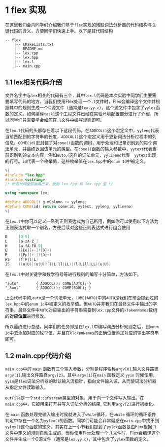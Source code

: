 # 1 flex 实现

在这里我们会向同学们介绍我们基于`flex`实现的残缺词法分析器的代码结构与关键代码的含义，方便同学们快速上手。以下是其代码结构

```
-- flex
    |-- CMakeLists.txt
    |-- README.md
    |-- lex.cpp
    |-- lex.hpp
    |-- lex.l
    |-- main.cpp
```

## 1.1 lex相关代码介绍

文件名字中与`lex`相关的代码有三个，其中`lex.l`代码是本次实验中同学们主要需要填写代码的地方。当我们使用Flex处理一个`.l`文件时，Flex会编译这个文件并根据其中的规则生成一个C源文件（通常是`lex.yy.c`），这个源文件中包含了`yylex`函数的定义。如何编译`task1`这个工程文件已经在实验环境配置部分进行了介绍，所以同学们只需要学会如何在`.l`文件中编写规则即可。

在`lex.l`代码的头部存在着以下这段代码。在`ADDCOL()`这个宏定义中，`yyleng`代表当前匹配到的字符串的长度，`ADDCOL()`这个宏定义用于更新词法分析过程中的列信息。`COME(id)`宏封装了对`come()`函数的调用，用于处理和记录识别到的每个词法单元，并最终返回该单元的类型。在`come()`函数的输入参数中，`yytext`代表当前识别到的文本内容，例如`auto`,`{`这样的词法单元，`yylineno`代表`	yytext`出现的行号。`id`代表一个枚举值，这些枚举值在`lex.hpp`中的`enum Id`中被定义。

```c++
%{
#include "lex.hpp"
#include <cstring>
/* 所有代码全部抽离出来，放到 lex.hpp 和 lex.cpp 里 */

using namespace lex;

#define ADDCOL() g.mColumn += yyleng;
#define COME(id) return come(id, yytext, yyleng, yylineno)
%}
```

在`lex.l`中你可以定义一系列正则表达式为自己所用，例如你可以使用以下方法为正则表达式取一个别名，方便后续对这些正则表达式进行组合使用

```c++
D     [0-9]
L     [a-zA-Z_]
H     [a-fA-F0-9]
E     ([Ee][+-]?{D}+)
P     ([Pp][+-]?{D}+)
FS    (f|F|l|L)
IS    ((u|U)|(u|U)?(l|L|ll|LL)|(l|L|ll|LL)(u|U))
```

在`lex.l`中对关键字和数学符号等进行规则的编写十分简单，方法如下。

```
"auto"        { ADDCOL(); COME(AUTO); }
"_Bool"       { ADDCOL(); COME(BOOL); }
```

上面代码中的,`auto`是一个词法单元，`COME(AUTO)`中的`AUTO`是我们在前面提到过的`lex.hpp`中的`enum Id`中被定义的枚举值。但`AUTO`并非我们在最终文件中输出的字符串，最终文件中`AUTO`对应输出的字符串需要到`lex.cpp`文件的`kTokenNames`数组的**对应位置**进行修改。

所以最终进行总结，同学们的任务即是在`lex.l`中编写词法分析规则之后，到`enum Id`中去添加对应的枚举值，并且在`kTokenNames`的正确位置添加对应的输出字符串即可。



## 1.2 main.cpp代码介绍

`main.cpp`中的 `main` 函数有三个输入参数，分别是程序名称`argv[0]`,输入文件路径`argv[1]`,输出文件路径`argv[2]`。其中 `argv[1]`在`main` 函数定义 `yyin` 时候使用，`yyin`是`flex`词法分析器的默认输入流指针，指向文件输入源，从而使词法分析器从指定文件读取输入。

`outFile`是一个`std::ofstream`类型的对象，用于向一个文件写入输出。在`main.cpp`中，它被用来打开并写入词法分析的结果, 它利用`argv[2]`进行初始化。

在 `main` 函数处理完输入输出时候就进入了`while`循环，在`while` 循环的循环条件判定中存在一个名为`yylex()`的函数。同学们可能会非常疑惑在`main.cpp`中找不到`yylex()`这个函数的定义。其实在上一小节我们提到了`yylex`函数是由Flex根据`.l`文件中定义的规则自动生成的。当你使用Flex处理一个`.l`文件时，Flex会编译这个文件并生成一个C源文件（通常是`lex.yy.c`），其中包含了`yylex`函数的定义。